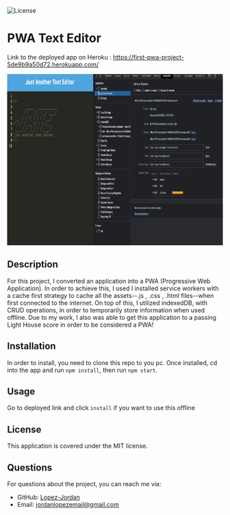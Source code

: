 
![License](https://img.shields.io/badge/license-MIT-brightgreen)

# PWA Text Editor

Link to the deployed app on Heroku : https://first-pwa-project-5de9b9a50d72.herokuapp.com/

<img src="./screenshot.png" height="400px">

## Description
For this project, I converted an application into a PWA (Progressive Web Application). In order to achieve this, I used  I installed service workers with a cache first strategy to cache all the assets--.js , .css , .html files--when first connected to the internet. On top of this, I utilized indexedDB, with CRUD operations, in order to temporarily store information when used offline. Due to my work, I also was able to get this application to a passing Light House score in order to be considered a PWA! 

## Installation
In order to install, you need to clone this repo to you pc. Once installed, cd into the app and run `npm install`, then run `npm start`.

## Usage
Go to deployed link and click `install` if you want to use this offline

## License
This application is covered under the MIT license.

## Questions
For questions about the project, you can reach me via:
- GitHub: [Lopez-Jordan](https://github.com/Lopez-Jordan)
- Email: jordanlopezemail@gmail.com
    